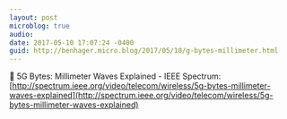 ```yaml
---
layout: post
microblog: true
audio: 
date: 2017-05-10 17:07:24 -0400
guid: http://benhager.micro.blog/2017/05/10/g-bytes-millimeter.html
---
```

📱 5G Bytes: Millimeter Waves Explained - IEEE Spectrum: [http://spectrum.ieee.org/video/telecom/wireless/5g-bytes-millimeter-waves-explained](http://spectrum.ieee.org/video/telecom/wireless/5g-bytes-millimeter-waves-explained)
